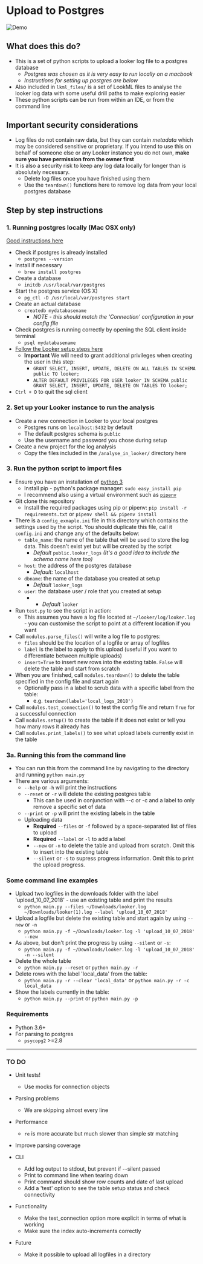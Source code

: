 
# Upload to Postgres
![Demo](demo.gif)

## What does this do?
* This is a set of python scripts to upload a looker log file to a postgres database
  * _Postgres was chosen as it is very easy to run locally on a macbook_
  * _Instructions for setting up postgres are below_
* Also included in `lkml_files/` is a set of LookML files to analyse the looker log data with some useful drill paths to make exploring easier
* These python scripts can be run from within an IDE, or from the command line

## **Important** security considerations
* Log files do not contain raw data, but they can contain _metadata_ which may be considered sensitive or proprietary. If you intend to use this on behalf of someone else or any Looker instance you do not own, **make sure you have permission from the owner first**
* It is also a security risk to keep any log data locally for longer than is absolutely necessary.
  * Delete log files once you have finished using them
  * Use the `teardown()` functions here to remove log data from your local postgres database

## Step by step instructions
### 1. Running postgres locally (Mac OSX only)

[Good instructions here](https://www.robinwieruch.de/postgres-sql-macos-setup/)

* Check if postgres is already installed
  * `postgres --version`
* Install if necessary
  * `brew install postgres`
* Create a database
  * `initdb /usr/local/var/postgres`
* Start the postgres service (OS X)
  * `pg_ctl -D /usr/local/var/postgres start`
* Create an actual database
  * `createdb mydatabasename`
    * *NOTE - this should match the 'Connection' configuration in your config file*
* Check postgres is running correctly by opening the SQL client inside terminal
  * `psql mydatabasename`
* [Follow the Looker setup steps here](https://docs.looker.com/setup-and-management/database-config/postgresql)
  * **Important** We will need to grant additional privileges when creating the user in this step:
    * `GRANT SELECT, INSERT, UPDATE, DELETE ON ALL TABLES IN SCHEMA public TO looker;`
    * `ALTER DEFAULT PRIVILEGES FOR USER looker IN SCHEMA public GRANT SELECT, INSERT, UPDATE, DELETE ON TABLES TO looker;`
* `Ctrl + D` to quit the sql client

### 2. Set up your Looker instance to run the analysis

* Create a new connection in Looker to your local postgres
  * Postgres runs on `localhost:5432` by default
  * The default postgres schema is `public`
  * Use the username and password you chose during setup
* Create a new project for the log analysis
  * Copy the files included in the `/analyse_in_looker/` directory here


### 3. Run the python script to import files

* Ensure you have an installation of [python 3](https://www.python.org/downloads/)
  * Install pip - python's package manager: `sudo easy_install pip`
  * I recommend also using a virtual environment such as [`pipenv`](https://pypi.org/project/pipenv/)
* Git clone this repository
  * Install the required packages using pip or pipenv: `pip install -r requirements.txt` or `pipenv shell && pipenv install`
* There is a `config_exmaple.ini` file in this directory which contains the settings used by the script. You should duplicate this file, call it `config.ini` and change any of the defaults below:
  * `table_name`: the name of the table that will be used to store the log data. This doesn't exist yet but will be created by the script
    * _Default_ `public.looker_logs` _(It's a good idea to include the schema name here too)_
  * `host`: the address of the postgres database
    * _Default:_ `localhost`
  * `dbname`: the name of the database you created at setup
    * _Default_ `looker_logs`
  * `user`: the database user / role that you created at setup
    * * _Default_ `looker`
* Run `test.py` to see the script in action:
  * This assumes you have a log file located at `~/looker/log/looker.log` - you can customise the script to point at a different location if you want
* Call `modules.parse_files()` will write a log file to postgres:
  * `files` should be the location of a logfile or array of logfiles
  * `label` is the label to apply to this upload (useful if you want to differentiate between multiple uploads)
  * `insert=True` to insert new rows into the existing table. `False` will delete the table and start from scratch
* When you are finished, call `modules.teardown()` to delete the table specified in the config file and start again
  * Optionally pass in a label to scrub data with a specific label from the table:
    * e.g. `teardown(label='local_logs_2018')` 
* Call `modules.test_connection()` to test the config file and return `True` for a successful connection
* Call `modules.setup()` to create the table if it does not exist or tell you how many rows it already has
* Call `modules.print_labels()` to see what upload labels currently exist in the table


### 3a. Running this from the command line
  * You can run this from the command line by navigating to the directory and running `python main.py`
  * There are various arguments:
    * `--help` or `-h` will print the instructions
    * `--reset` or `-r` will delete the existing postgres table
      * This can be used in conjunction with --c or -c and a label to only remove a specific set of data
    * `--print` or `-p` will print the existing labels in the table
    * Uploading data
      * **Required** `--files` or `-f` followed by a space-separated list of files to upload
      * **Required** `--label` or `-l` to add a label
      * `--new` or `-n` to delete the table and upload from scratch. Omit this to insert into the existing table
      * `--silent` or `-s` to supress progress information. Omit this to print the upload progress.

### Some command line examples

* Upload two logfiles in the downloads folder with the label 'upload_10_07_2018' - use an existing table and print the results
  * `python main.py --files ~/Downloads/looker.log ~/Downloads/looker(1).log --label 'upload_10_07_2018'`
* Upload a logfile but delete the existing table and start again by using `--new` or `-n`
  * `python main.py -f ~/Downloads/looker.log -l 'upload_10_07_2018' --new`
* As above, but don't print the progress by using `--silent` or `-s`:
  * `python main.py -f ~/Downloads/looker.log -l 'upload_10_07_2018' -n --silent`
* Delete the whole table
  * `python main.py --reset` or `python main.py -r`
* Delete rows with the label 'local_data' from the table:
  * `python main.py -r --clear 'local_data'` or `python main.py -r -c local_data`
* Show the labels currently in the table:
  * `python main.py --print` or `python main.py -p`

### Requirements
* Python 3.6+
* For parsing to postgres
  * `psycopg2` >=2.8

---
### TO DO
* Unit tests!
  * Use mocks for connection objects
* Parsing problems
  * We are skipping almost every line
* Performance
  * `re` is more accurate but much slower than simple str matching

* Improve parsing coverage
* CLI
  * Add log output to stdout, but prevent if --silent passed
  * Print to command line when tearing down
  * Print command should show row counts and date of last upload
  * Add a 'test' option to see the table setup status and check connectivity
* Functionality
  * Make the test_connection option more explicit in terms of what is working
  * Make sure the index auto-increments correctly
* Future
  * Make it possible to upload all logfiles in a directory
